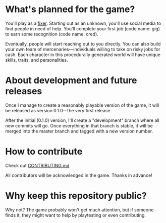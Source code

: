 # What's planned for the game?

You'll play as a [fixer](<https://en.wikipedia.org/wiki/Fixer_(person)>). Starting out as an unknown, you'll use social media to find people in need of help. You'll complete your first job (code name: gig) to earn some recognition (code name: cred).

Eventually, people will start reaching out to you directly. You can also build your own team of mercenaries—individuals willing to take on risky jobs for cash. Each character in this procedurally generated world will have unique skills, traits, and personalities.

# About development and future releases

Once I manage to create a reasonably playable version of the game, it will be released as version 0.1.0—the very first release.

After the initial (0.1.0) version, I'll create a "development" branch where all new commits will go. Once everything in that branch is stable, it will be merged into the master branch and tagged with a new version number.

# How to contribute

Check out [CONTRIBUTING.md](./CONTRIBUTING.md)

All contributors will be acknowledged in the game. Thanks in advance!

# Why keep this repository public?

Why not? The game probably won't get much attention, but if someone finds it, they might want to help by playtesting or even contributing.
